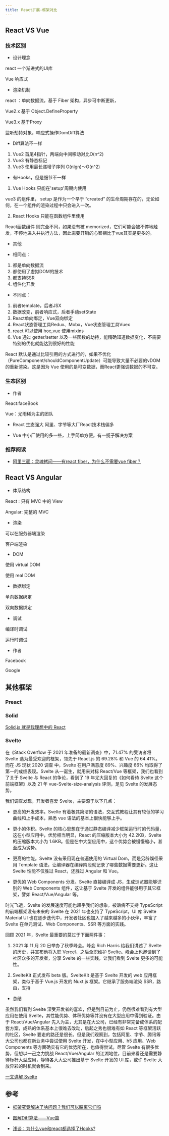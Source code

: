 ```yaml
---
title: React扩展-框架对比
---
```


## React VS Vue

### 技术区别

- 设计理念

react 一个渐进式的UI库

Vue 响应式

- 渲染机制

react ：单向数据流，基于 Fiber 架构，异步可中断更新，

Vue2.x 基于 Object.DefineProperty

Vue3.x 基于Proxy

监听劫持对象，响应式操作DomDiff算法

- Diff算法不一样

1. Vue2 首尾4指针，两端向中间移动对比O(n^2)
2. Vue3 有静态标记
3. Vue3 使用最长递增子序列 O(nlgn)～O(n^2)


- 有Hooks，但是细节不一样

1. Vue Hooks 只能在'setup'周期内使用

vue3 的组件里， setup 是作为一个早于 “created” 的生命周期存在的，无论如何，在一个组件的渲染过程中只会进入一次。

2. React Hooks 只能在函数组件里使用

React函数组件 则完全不同，如果没有被 memorized，它们可能会被不停地触发，不停地进入并执行方法，因此需要开销的心智相比于vue其实是更多的。



- 其他

- 相同点：

1. 都是单向数据流
2. 都使用了虚拟DOM的技术
3. 都支持SSR
4. 组件化开发

- 不同点：

1. 前者template，后者JSX
2. 数据改变，前者响应式，后者手动setState
3. React单向绑定，Vue双向绑定
4. React状态管理工具Redux、Mobx，Vue状态管理工具Vuex
5. react 可以使用 hoc,vue 使用mixins
6. Vue 通过 getter/setter 以及一些函数的劫持，能精确知道数据变化，不需要特别的优化就能达到很好的性能

React 默认是通过比较引用的方式进行的，如果不优化（PureComponent/shouldComponentUpdate）可能导致大量不必要的vDOM的重新渲染。这是因为 Vue 使用的是可变数据，而React更强调数据的不可变。

### 生态区别

- 作者

React:faceBook

Vue：尤雨稀为主的团队

- React 生态强大 阿里、字节等大厂React技术栈偏多

- Vue 中小厂使用的多一些，上手简单方便。有一揽子解决方案

### 推荐阅读

- [阿里三面：灵魂拷问——有react fiber，为什么不需要vue fiber？](https://mp.weixin.qq.com/s?__biz=Mzg2Nzc0NzQ3OQ==&mid=2247484417&idx=1&sn=d0e84f484fc88b67ebcc36d179b8eff8&chksm=ceb797f9f9c01eefeaa817c0634c68ec6b05c844ac8370aee05b6424011fa4c5da42b9aa28ab&scene=178&cur_album_id=2279444241133240321#rd)

## React VS Angular

- 体系结构

React : 只有 MVC 中的 View

Angular: 完整的 MVC

- 渲染

可以在服务器端渲染

客户端渲染

- DOM

使用 virtual DOM

使用 real DOM

- 数据绑定

单向数据绑定

双向数据绑定

- 调试

编译时调试

运行时调试

- 作者

Facebook

Google

## 其他框架

### Preact

### Solid

[Solid.js 就是我理想中的 React](https://mp.weixin.qq.com/s/0sGJ9r_9C9EPzliEkUuyTg)

### Svelte

在《Stack Overflow 于 2021 年准备的最新调查》中，71.47% 的受访者将 Svelte 选为最受欢迎的框架，领先于 React.js 的 69.28% 和 Vue 的 64.41%。而在 JS 现状 2020 调查 中，Svelte 在用户满意度 89%、兴趣度 66% 均取得了第一的成绩表现。Svelte 从一诞生，就用来对标 React/Vue 等框架，我们也看到了关于 Svelte 与 React 的争论，看到了 19 年尤大回复的《如何看待 Svelte 这个前端框架》以及 21 年 vue-Svelte-size-analysis 评测，足见 Svelte 的发展态势。

我们调查发现，开发者喜爱 Svelte，主要源于以下几点：

- 更高的开发效率。Svelte 有着极其简洁的语法，交互式教程让其有较低的学习曲线和上手成本，熟悉 vue 语法的基本上很快能够上手。

- 更小的体积。Svelte 的核心思想在于通过静态编译减少框架运行时的代码量，这在小型应用中，优势相当明显，React 的压缩版本大小为 42.2KB，Svelte 的压缩版本大小为 1.6KB。但是在中大型应用中，这个优势会被慢慢缩小，甚至成为劣势。

- 更高的性能。Svelte 没有采用现在普遍使用的 Virtual Dom，而是另辟蹊径采用 Template 语法，让编译器在编译阶段就记录了哪些数据需要更新。这让 Svelte 性能不仅胜过 React，还胜过 Angular 和 Vue。

- 更优的 Web Components 分发。Svelte 直接编译成 JS，生成浏览器能够识别的 Web Components 组件，这让基于 Svelte 开发的组件能够用于其它框架，譬如 React/Vue/Angular 等。

时光飞逝，Svelte 的发展速度可能也超乎我们的想象。被诟病不支持 TypeScript 的前端框架没有未来的 Svelte 在 2021 年也支持了 TypeScript，UI 库 Svelte Material UI 也在逐步迭代中，开发者社区也加入了越来越多的小伙伴，丰富了 Svelte 在单元测试、Web Components、SSR 等方面的实践。

回顾 2021 年，Svelte 最重要的莫过于下面两件事：

1. 2021 年 11 月 20 日举办了秋季峰会。峰会 Rich Harris 给我们讲述了 Svelte 的历史，并宣布他将入职 Vercel，之后全职维护 Svelte。峰会上也邀请到了社区众多的开发者，分享 Svelte 的一些实践，让我们看到 Svelte 更多的可能性。

2. SvelteKit 正式发布 beta 版。SvelteKit 是基于 Svelte 开发的 web 应用框架，类似于基于 Vue.js 开发的 Nuxt.js 框架。它继承了服务端渲染 SSR，路由，支持

- 总结

虽然我们看到 Svelte 深受开发者的喜欢，但是到目前为止，仍然很难看到有大型应用在使用 Svelte，其性能优势、体积优势等并没有在大型应用中得到验证。由于 React/Vue/Angular 先入为主，尤其是在大公司，已经有非常完备成体系的配套方案，成熟的体系基本上很难去改动，后起之秀也很难有如 React 等框架活跃的社区，Svelte 要走的路还是很长。但是我们观察到，包括阿里、字节、腾讯等大公司也都在新业务中尝试使用 Svelte 开发，在中小型应用、h5 应用、Web Components 等方面确实有它的优势所在，也值得尝试。尽管 Svelte 有很多优势，但想以一己之力挑战 React/Vue/Angular 的江湖地位，目前来看还是需要静待标杆大型应用，静待各大大公司推出基于 Svelte 开发的 UI 库，或许 Svelte 大放异彩的时机就会到来。

[一文详解 Svelte](https://mp.weixin.qq.com/s/pUCk75aKfyvCSyT28HpwKQ)

## 参考

- [框架究竟解决了啥问题？我们可以脱离它们吗](https://mp.weixin.qq.com/s/J_Fs2jrhOsGdAxlBnJKYCw)

- [图解Diff算法——Vue篇](https://mp.weixin.qq.com/s/8M-pJdKjF6bx5ijtSFKIcw)

- [浅谈：为什么vue和react都选择了Hooks?](https://mp.weixin.qq.com/s/4OhVrsslUfwlIejx-2DA6w)
